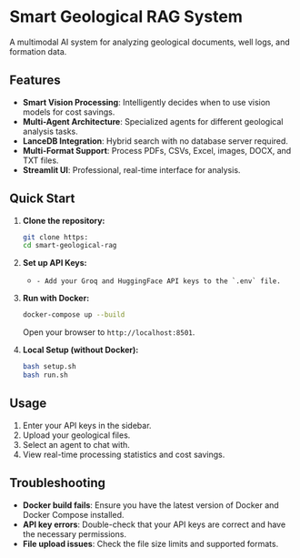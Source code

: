 # Smart Geological RAG System

A multimodal AI system for analyzing geological documents, well logs, and formation data.

## Features

- **Smart Vision Processing**: Intelligently decides when to use vision models for cost savings.
- **Multi-Agent Architecture**: Specialized agents for different geological analysis tasks.
- **LanceDB Integration**: Hybrid search with no database server required.
- **Multi-Format Support**: Process PDFs, CSVs, Excel, images, DOCX, and TXT files.
- **Streamlit UI**: Professional, real-time interface for analysis.

## Quick Start

1.  **Clone the repository:**
    ```bash
    git clone https:
    cd smart-geological-rag
    ```

2.  **Set up API Keys:**
    -     - Add your Groq and HuggingFace API keys to the `.env` file.

3.  **Run with Docker:**
    ```bash
    docker-compose up --build
    ```
    Open your browser to `http://localhost:8501`.

4.  **Local Setup (without Docker):**
    ```bash
    bash setup.sh
    bash run.sh
    ```

## Usage

1.  Enter your API keys in the sidebar.
2.  Upload your geological files.
3.  Select an agent to chat with.
4.  View real-time processing statistics and cost savings.

## Troubleshooting

- **Docker build fails**: Ensure you have the latest version of Docker and Docker Compose installed.
- **API key errors**: Double-check that your API keys are correct and have the necessary permissions.
- **File upload issues**: Check the file size limits and supported formats.
